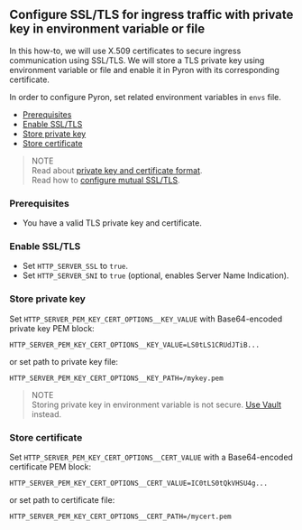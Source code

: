 ## Configure SSL/TLS for ingress traffic with private key in environment variable or file

In this how-to, we will use X.509 certificates to secure ingress communication using SSL/TLS.
We will store a TLS private key using environment variable or file and enable it in Pyron with its corresponding certificate.

In order to configure Pyron, set related environment variables in `envs` file.

* [Prerequisites](#pre)
* [Enable SSL/TLS](#enable)
* [Store private key](#key-env)
* [Store certificate](#cert-env)

> NOTE<br/>
> Read about [private key and certificate format](keycert-format.md).<br/>
> Read how to [configure mutual SSL/TLS](http-server-mtls-env.md).

<a id="pre"></a>
### Prerequisites

* You have a valid TLS private key and certificate.

<a id="enable"></a>
### Enable SSL/TLS

* Set `HTTP_SERVER_SSL` to `true`.
* Set `HTTP_SERVER_SNI` to `true` (optional, enables Server Name Indication).

<a id="key-env"></a>
### Store private key

Set `HTTP_SERVER_PEM_KEY_CERT_OPTIONS__KEY_VALUE` with Base64-encoded private key PEM block:

```
HTTP_SERVER_PEM_KEY_CERT_OPTIONS__KEY_VALUE=LS0tLS1CRUdJTiB...
```

or set path to private key file:

```
HTTP_SERVER_PEM_KEY_CERT_OPTIONS__KEY_PATH=/mykey.pem
```

> NOTE<br/>
> Storing private key in environment variable is not secure. [Use Vault](http-server-tls-vault.md) instead.

<a id="cert-env"></a>
### Store certificate

Set `HTTP_SERVER_PEM_KEY_CERT_OPTIONS__CERT_VALUE` with a Base64-encoded certificate PEM block:

```
HTTP_SERVER_PEM_KEY_CERT_OPTIONS__CERT_VALUE=IC0tLS0tQkVHSU4g...
```

or set path to certificate file:

```
HTTP_SERVER_PEM_KEY_CERT_OPTIONS__CERT_PATH=/mycert.pem
```
